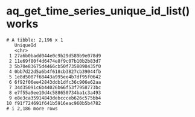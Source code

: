 # aq_get_time_series_unique_id_list() works

    # A tibble: 2,196 x 1
       UniqueId                        
       <chr>                           
     1 27a6b0badd044e0c9b29d589b9e078d9
     2 11e69f80f4d6474e8f9c07b10b2b83d7
     3 5b70e83675d4466cb50f7358098435f0
     4 0bb7d22d5a6b4f618cb3827cb39044fb
     5 1e8d5087f68443a995ee4b7df95f0642
     6 6f92f06ee42843ddb1dfc36c906e62aa
     7 34d35091c6b44026b66f53f7958773bc
     8 e7f55a9ee10d4c588650734ba1c3a493
     9 e8e3ca35914843debccceb626c575bb4
    10 f91f724691f641b5916eac960b5b4782
    # i 2,186 more rows

